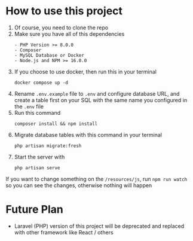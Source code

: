 # How to use this project

1. Of course, you need to clone the repo
2. Make sure you have all of this dependencies
    ```
    - PHP Version >= 8.0.0
    - Composer
    - MySQL Database or Docker
    - Node.js and NPM >= 16.0.0
    ```
3. If you choose to use docker, then run this in your terminal
    ```
    docker compose up -d
    ```
4. Rename `.env.example` file to `.env` and configure database URL, and create a table first on your SQL with the same name you configured in the `.env` file
5. Run this command
    ```
    composer install && npm install
    ```
6. Migrate database tables with this command in your terminal
    ```
    php artisan migrate:fresh
    ```
7. Start the server with
    ```
    php artisan serve
    ```

If you want to change something on the `/resources/js`, run `npm run watch` so you can see the changes, otherwise nothing will happen

# Future Plan

-   Laravel (PHP) version of this project will be deprecated and replaced with other framework like React / others
